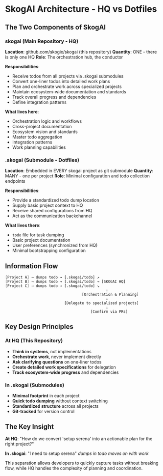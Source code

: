 # SkogAI Architecture - HQ vs Dotfiles

## The Two Components of SkogAI

### skogai (Main Repository - HQ)
**Location**: github.com/skogix/skogai (this repository)
**Quantity**: ONE - there is only one HQ
**Role**: The orchestration hub, the conductor

**Responsibilities**:
- Receive todos from all projects via .skogai submodules
- Convert one-liner todos into detailed work plans
- Plan and orchestrate work across specialized projects
- Maintain ecosystem-wide documentation and standards
- Track overall progress and dependencies
- Define integration patterns

**What lives here**:
- Orchestration logic and workflows
- Cross-project documentation
- Ecosystem vision and standards
- Master todo aggregation
- Integration patterns
- Work planning capabilities

### .skogai (Submodule - Dotfiles)
**Location**: Embedded in EVERY skogai project as git submodule
**Quantity**: MANY - one per project
**Role**: Minimal configuration and todo collection endpoints

**Responsibilities**:
- Provide a standardized todo dump location
- Supply basic project context to HQ
- Receive shared configurations from HQ
- Act as the communication backchannel

**What lives there**:
- `todo` file for task dumping
- Basic project documentation
- User preferences (synchronized from HQ)
- Minimal bootstrapping configuration

## Information Flow

```
[Project A] → dumps todo → [.skogai/todo] ↗
[Project B] → dumps todo → [.skogai/todo] → [SKOGAI HQ]
[Project C] → dumps todo → [.skogai/todo] ↘
                                              ↓
                                   [Orchestration & Planning]
                                              ↓
                           [Delegate to specialized projects]
                                              ↓
                                       [Confirm via PRs]
```

## Key Design Principles

### At HQ (This Repository)
- **Think in systems**, not implementations
- **Orchestrate work**, never implement directly
- **Ask clarifying questions** on one-liner todos
- **Create detailed work specifications** for delegation
- **Track ecosystem-wide progress** and dependencies

### In .skogai (Submodules)
- **Minimal footprint** in each project
- **Quick todo dumping** without context switching
- **Standardized structure** across all projects
- **Git-tracked** for version control

## The Key Insight

**At HQ**: "How do we convert 'setup serena' into an actionable plan for the right project?"

**In .skogai**: "I need to setup serena" *dumps in todo* *moves on with work*

This separation allows developers to quickly capture tasks without breaking flow, while HQ handles the complexity of planning and coordination.